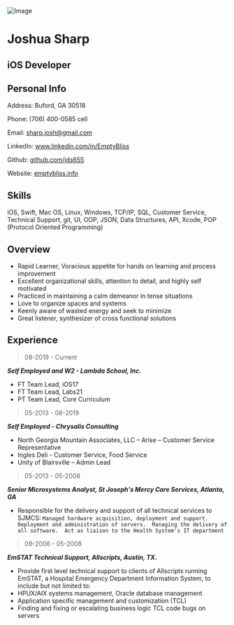 ![Image](../images/avatar.jpg)
# Joshua Sharp
## iOS Developer
## Personal Info


Address:
Buford, GA 30518

Phone:
(706) 400-0585 cell

Email:
sharp.josh@gmail.com

LinkedIn:
www.linkedin.com/in/EmptyBliss

Github: [github.com/jds655](http://github.com/jds655)

Website: [emptybliss.info](emptybliss.info)


## Skills

iOS, Swift, Mac OS, Linux, Windows, TCP/IP, SQL, Customer Service, Technical Support, git, UI, OOP, JSON, Data Structures, API, Xcode, POP (Protocol Oriented Programming)

## Overview
* Rapid Learner, Voracious appetite for hands on learning and process improvement
* Excellent organizational skills, attention to detail, and highly self motivated
* Practiced in maintaining a calm demeanor in tense situations
* Love to organize spaces and systems
* Keenly aware of wasted energy and seek to minimize
* Great listener, synthesizer of cross functional solutions

## Experience

> 08-2019 - Current

***Self Employed and W2 - Lambda School, Inc.***
* FT Team Lead, iOS17
* FT Team Lead, Labs21
* PT Team Lead, Core Curriculum


> 05-2013 - 08-2019

***Self Employed - Chrysalis Consulting***
* North Georgia Mountain Associates, LLC – Arise – Customer Service Representative
* Ingles Deli - Customer Service, Food Service
* Unity of Blairsville – Admin Lead

> 05-2013 - 05-2008

***Senior Microsystems Analyst,
St Joseph's Mercy Care Services, Atlanta, GA***

* Responsible for the delivery and support of all technical services to SJMCS:
```Managed hardware acquisition, deployment and support.  Deployment and administration of servers.  Managing the delivery of all software.  Act as liaison to the Health System's IT department```

> 09-2006 - 05-2008

***EmSTAT Technical Support,
Allscripts, Austin, TX.***

* Provide first level technical support to clients of Allscripts running EmSTAT, a Hospital Emergency Department Information System, to include but not limited to:
* HPUX/AIX systems management, Oracle database management
* Application specific management and customization (TCL)
* Finding and fixing or escalating business logic TCL code bugs on servers
